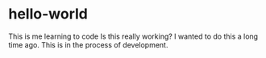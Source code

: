 # hello-world
This is me learning to code
Is this really working? I wanted to do this a long time ago.
This is in the process of development.

